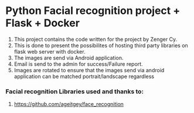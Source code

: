 # Python Facial recognition project + Flask + Docker
1. This project contains the code written for the project by Zenger Cy.  
2. This is done to present the possibilites of hosting third party libraries on flask web server with docker.  
3. The images are send via Android application.  
4. Email is send to the admin for success/Failure report.
5. Images are rotated to ensure that the images send via android application can be matched portrait/landscape regardless





### Facial recognition Libraries used and thanks to:  
1. https://github.com/ageitgey/face_recognition

